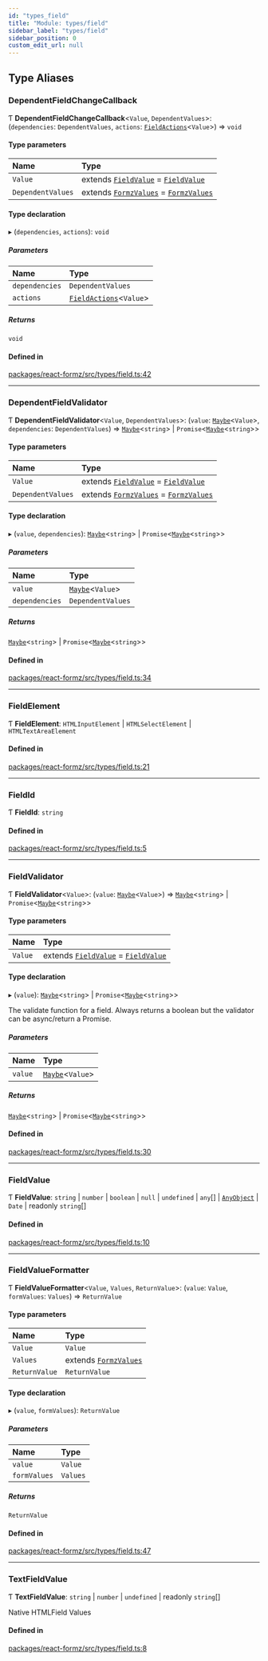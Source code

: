 ```yaml
---
id: "types_field"
title: "Module: types/field"
sidebar_label: "types/field"
sidebar_position: 0
custom_edit_url: null
---
```


## Type Aliases

### DependentFieldChangeCallback

Ƭ **DependentFieldChangeCallback**<`Value`, `DependentValues`\>: (`dependencies`: `DependentValues`, `actions`: [`FieldActions`](../interfaces/hooks_fields_useFieldActions.FieldActions.md)<`Value`\>) => `void`

#### Type parameters

| Name | Type |
| :------ | :------ |
| `Value` | extends [`FieldValue`](types_field.md#fieldvalue) = [`FieldValue`](types_field.md#fieldvalue) |
| `DependentValues` | extends [`FormzValues`](types_form.md#formzvalues) = [`FormzValues`](types_form.md#formzvalues) |

#### Type declaration

▸ (`dependencies`, `actions`): `void`

##### Parameters

| Name | Type |
| :------ | :------ |
| `dependencies` | `DependentValues` |
| `actions` | [`FieldActions`](../interfaces/hooks_fields_useFieldActions.FieldActions.md)<`Value`\> |

##### Returns

`void`

#### Defined in

[packages/react-formz/src/types/field.ts:42](https://github.com/ZerryStack/react-formz/blob/main/packages/react-formz/src/types/field.ts#L42)

___

### DependentFieldValidator

Ƭ **DependentFieldValidator**<`Value`, `DependentValues`\>: (`value`: [`Maybe`](types_common.md#maybe)<`Value`\>, `dependencies`: `DependentValues`) => [`Maybe`](types_common.md#maybe)<`string`\> \| `Promise`<[`Maybe`](types_common.md#maybe)<`string`\>\>

#### Type parameters

| Name | Type |
| :------ | :------ |
| `Value` | extends [`FieldValue`](types_field.md#fieldvalue) = [`FieldValue`](types_field.md#fieldvalue) |
| `DependentValues` | extends [`FormzValues`](types_form.md#formzvalues) = [`FormzValues`](types_form.md#formzvalues) |

#### Type declaration

▸ (`value`, `dependencies`): [`Maybe`](types_common.md#maybe)<`string`\> \| `Promise`<[`Maybe`](types_common.md#maybe)<`string`\>\>

##### Parameters

| Name | Type |
| :------ | :------ |
| `value` | [`Maybe`](types_common.md#maybe)<`Value`\> |
| `dependencies` | `DependentValues` |

##### Returns

[`Maybe`](types_common.md#maybe)<`string`\> \| `Promise`<[`Maybe`](types_common.md#maybe)<`string`\>\>

#### Defined in

[packages/react-formz/src/types/field.ts:34](https://github.com/ZerryStack/react-formz/blob/main/packages/react-formz/src/types/field.ts#L34)

___

### FieldElement

Ƭ **FieldElement**: `HTMLInputElement` \| `HTMLSelectElement` \| `HTMLTextAreaElement`

#### Defined in

[packages/react-formz/src/types/field.ts:21](https://github.com/ZerryStack/react-formz/blob/main/packages/react-formz/src/types/field.ts#L21)

___

### FieldId

Ƭ **FieldId**: `string`

#### Defined in

[packages/react-formz/src/types/field.ts:5](https://github.com/ZerryStack/react-formz/blob/main/packages/react-formz/src/types/field.ts#L5)

___

### FieldValidator

Ƭ **FieldValidator**<`Value`\>: (`value`: [`Maybe`](types_common.md#maybe)<`Value`\>) => [`Maybe`](types_common.md#maybe)<`string`\> \| `Promise`<[`Maybe`](types_common.md#maybe)<`string`\>\>

#### Type parameters

| Name | Type |
| :------ | :------ |
| `Value` | extends [`FieldValue`](types_field.md#fieldvalue) = [`FieldValue`](types_field.md#fieldvalue) |

#### Type declaration

▸ (`value`): [`Maybe`](types_common.md#maybe)<`string`\> \| `Promise`<[`Maybe`](types_common.md#maybe)<`string`\>\>

The validate function for a field. Always returns a boolean
but the validator can be async/return a Promise.

##### Parameters

| Name | Type |
| :------ | :------ |
| `value` | [`Maybe`](types_common.md#maybe)<`Value`\> |

##### Returns

[`Maybe`](types_common.md#maybe)<`string`\> \| `Promise`<[`Maybe`](types_common.md#maybe)<`string`\>\>

#### Defined in

[packages/react-formz/src/types/field.ts:30](https://github.com/ZerryStack/react-formz/blob/main/packages/react-formz/src/types/field.ts#L30)

___

### FieldValue

Ƭ **FieldValue**: `string` \| `number` \| `boolean` \| ``null`` \| `undefined` \| `any`[] \| [`AnyObject`](types_common.md#anyobject) \| `Date` \| readonly `string`[]

#### Defined in

[packages/react-formz/src/types/field.ts:10](https://github.com/ZerryStack/react-formz/blob/main/packages/react-formz/src/types/field.ts#L10)

___

### FieldValueFormatter

Ƭ **FieldValueFormatter**<`Value`, `Values`, `ReturnValue`\>: (`value`: `Value`, `formValues`: `Values`) => `ReturnValue`

#### Type parameters

| Name | Type |
| :------ | :------ |
| `Value` | `Value` |
| `Values` | extends [`FormzValues`](types_form.md#formzvalues) |
| `ReturnValue` | `ReturnValue` |

#### Type declaration

▸ (`value`, `formValues`): `ReturnValue`

##### Parameters

| Name | Type |
| :------ | :------ |
| `value` | `Value` |
| `formValues` | `Values` |

##### Returns

`ReturnValue`

#### Defined in

[packages/react-formz/src/types/field.ts:47](https://github.com/ZerryStack/react-formz/blob/main/packages/react-formz/src/types/field.ts#L47)

___

### TextFieldValue

Ƭ **TextFieldValue**: `string` \| `number` \| `undefined` \| readonly `string`[]

Native HTMLField Values

#### Defined in

[packages/react-formz/src/types/field.ts:8](https://github.com/ZerryStack/react-formz/blob/main/packages/react-formz/src/types/field.ts#L8)
